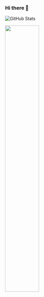 ### Hi there 👋

<!--
**theserhatyildiz/theserhatyildiz** is a ✨ _special_ ✨ repository because its `README.md` (this file) appears on your GitHub profile.

Here are some ideas to get you started:

- 🔭 I’m currently working on ...
- 🌱 I’m currently learning ...
- 👯 I’m looking to collaborate on ...
- 🤔 I’m looking for help with ...
- 💬 Ask me about ...
- 📫 How to reach me: ...
- 😄 Pronouns: ...
- ⚡ Fun fact: ...
-->
![GitHub Stats](https://github-readme-stats.vercel.app/api?username=theserhatyildiz&theme=radical)

<img align=" left" width="47%" src="https://github-readme-stats.vercel.app/ap1/top-langs/?username=theserhatyildiz&layout=compact">
